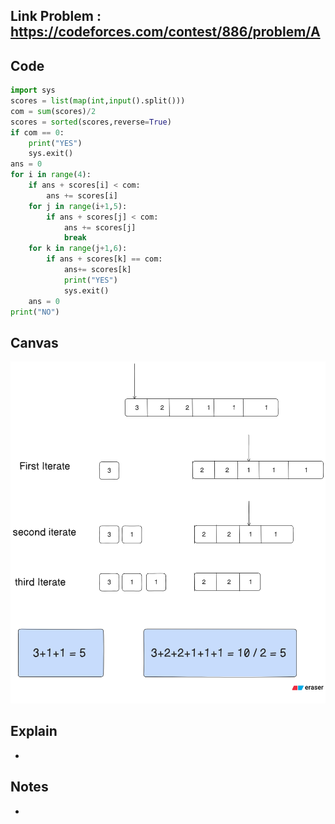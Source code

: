 ## **Link Problem** : https://codeforces.com/contest/886/problem/A


## **Code**

```python
import sys
scores = list(map(int,input().split()))
com = sum(scores)/2
scores = sorted(scores,reverse=True)
if com == 0:
    print("YES")
    sys.exit()
ans = 0
for i in range(4):
    if ans + scores[i] < com:
        ans += scores[i]
    for j in range(i+1,5):
        if ans + scores[j] < com:
            ans += scores[j]
            break
    for k in range(j+1,6):
        if ans + scores[k] == com:
            ans+= scores[k]
            print("YES")
            sys.exit()
    ans = 0
print("NO")
```


## **Canvas**

![Visual Explanation](images/img1.png)




## **Explain**
- 

## **Notes**
- 